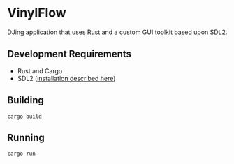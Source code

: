 # VinylFlow
DJing application that uses Rust and a custom GUI toolkit based upon SDL2.

## Development Requirements
* Rust and Cargo
* SDL2 ([installation described here](https://github.com/Rust-SDL2/rust-sdl2/blob/master/README.md#sdl20-development-libraries))

## Building
`cargo build`

## Running
`cargo run`
